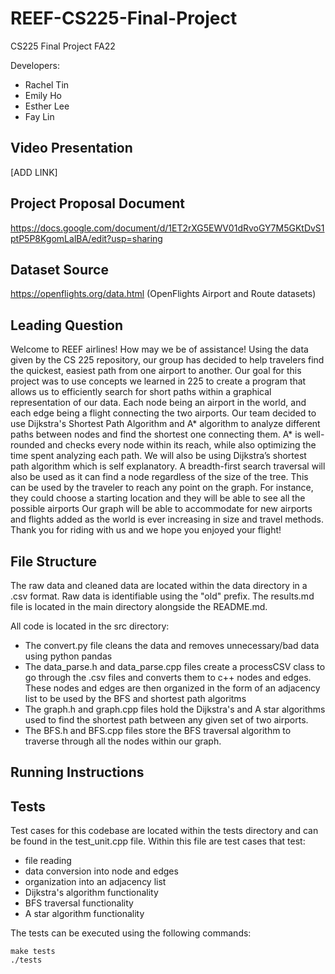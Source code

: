 # REEF-CS225-Final-Project
CS225 Final Project FA22 

Developers:
- Rachel Tin
- Emily Ho
- Esther Lee 
- Fay Lin

## Video Presentation 
[ADD LINK]

## Project Proposal Document

https://docs.google.com/document/d/1ET2rXG5EWV01dRvoGY7M5GKtDvS1ptP5P8KgomLalBA/edit?usp=sharing

## Dataset Source
https://openflights.org/data.html (OpenFlights Airport and Route datasets)


## Leading Question

Welcome to REEF airlines! How may we be of assistance! Using the data given by the CS 225 repository, our group has decided to help travelers find the quickest, easiest path from one airport to another. Our goal for this project was to use concepts we learned in 225 to create a program that allows us to efficiently search for short paths within a graphical representation of our data. Each node being an airport in the world, and each edge being a flight connecting the two airports. Our team decided to use Dijkstra's Shortest Path Algorithm and A* algorithm to analyze different paths between nodes and find the shortest one connecting them. A* is well-rounded  and checks every node within its reach, while also optimizing the time spent analyzing each path. We will also be using Dijkstra’s shortest path algorithm which is self explanatory. A breadth-first search traversal will also be used as it can find a node regardless of the size of the tree. This can be used by the traveler to reach any point on the graph. For instance, they could choose a starting location and they will be able to see all the possible airports  Our graph will be able to accommodate for new airports and flights added as the world is ever increasing in size and travel methods. Thank you for riding with us and we hope you enjoyed your flight!

## File Structure
The raw data and cleaned data are located within the data directory in a .csv format. Raw data is identifiable using the "old" prefix. 
The results.md file is located in the main directory alongside the README.md.

All code is located in the src directory:
- The convert.py file cleans the data and removes unnecessary/bad data using python pandas
- The data_parse.h and data_parse.cpp files create a processCSV class to go through the .csv files and converts them to c++ nodes and edges. These nodes and edges are then organized in the form of an adjacency list to be used by the BFS and shortest path algoritms
- The graph.h and graph.cpp files hold the Dijkstra's and A star algorithms used to find the shortest path between any given set of two airports. 
- The BFS.h and BFS.cpp files store the BFS traversal algorithm to traverse through all the nodes within our graph.



## Running Instructions



## Tests 
 
Test cases for this codebase are located within the tests directory and can be found in the test_unit.cpp file. Within this file are test cases that test:
- file reading
- data conversion into node and edges
- organization into an adjacency list
- Dijkstra's algorithm functionality
- BFS traversal functionality
- A star algorithm functionality

The tests can be executed using the following commands:
```
make tests
./tests
```